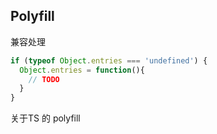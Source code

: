 ## Polyfill

兼容处理

```js
if (typeof Object.entries === 'undefined') {
  Object.entries = function(){
    // TODO
  }
}
```



关于TS 的 polyfill


